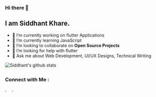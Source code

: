 ### Hi there 👋

## I am Siddhant Khare.


- 🔭 I’m currently working on flutter Applications
- 🌱 I’m currently learning JavaScript
- 👯 I’m looking to collaborate on **Open Source Projects**
- 🤔 I’m looking for help with flutter 
- 💬 Ask me about Web Development, UI/UX Designs, Technical Writing



![Siddhant's github stats](https://github-readme-stats.vercel.app/api?username=Siddhant-K-code&show_icons=true&line_height=30)<br>


##
### Connect with Me :

[<img src="https://img.icons8.com/color/48/000000/twitter.png" width="3.5%"/>](https://twitter.com/Siddhant_K_code)
[<img src="https://img.icons8.com/color/48/000000/linkedin.png" width="3.5%"/>](https://www.linkedin.com/in/siddhantkhare24/)




